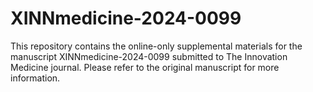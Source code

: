 # XINNmedicine-2024-0099
This repository contains the online-only supplemental materials for the manuscript XINNmedicine-2024-0099 submitted to The Innovation Medicine journal. Please refer to the original manuscript for more information.
